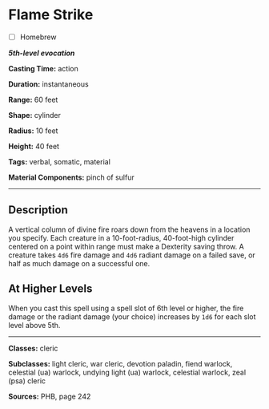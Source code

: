# Flame Strike

- [ ] Homebrew

***5th-level evocation***

**Casting Time:** action

**Duration:** instantaneous

**Range:** 60 feet

**Shape:** cylinder

**Radius:** 10 feet

**Height:** 40 feet

**Tags:** verbal, somatic, material

**Material Components:** pinch of sulfur

---

## Description
A vertical column of divine fire roars down from the heavens in a location you specify.
Each creature in a 10-foot-radius, 40-foot-high cylinder centered on a point within range must make a Dexterity saving throw.
A creature takes `4d6` fire damage and `4d6` radiant damage on a failed save, or half as much damage on a successful one.

## At Higher Levels
When you cast this spell using a spell slot of 6th level or higher, the fire damage or the radiant damage (your choice) increases by `1d6` for each slot level above 5th.

---

**Classes:** cleric

**Subclasses:** light cleric, war cleric, devotion paladin, fiend warlock, celestial (ua) warlock, undying light (ua) warlock, celestial warlock, zeal (psa) cleric

**Sources:** PHB, page 242
